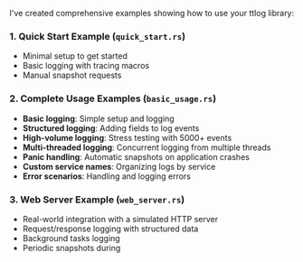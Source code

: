 I've created comprehensive examples showing how to use your ttlog library:

### 1. **Quick Start Example** (`quick_start.rs`)
- Minimal setup to get started
- Basic logging with tracing macros
- Manual snapshot requests

### 2. **Complete Usage Examples** (`basic_usage.rs`)
- **Basic logging**: Simple setup and logging
- **Structured logging**: Adding fields to log events
- **High-volume logging**: Stress testing with 5000+ events
- **Multi-threaded logging**: Concurrent logging from multiple threads
- **Panic handling**: Automatic snapshots on application crashes
- **Custom service names**: Organizing logs by service
- **Error scenarios**: Handling and logging errors

### 3. **Web Server Example** (`web_server.rs`)
- Real-world integration with a simulated HTTP server
- Request/response logging with structured data
- Background tasks logging
- Periodic snapshots during
